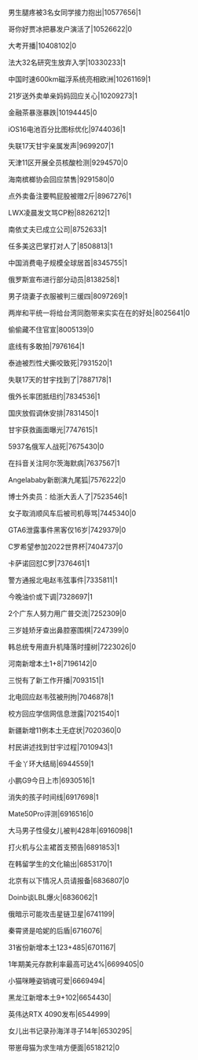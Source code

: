 男生腿疼被3名女同学接力抱出|10577656|1

哥你好贾冰把暴发户演活了|10526622|0

大考开播|10408102|0

法大32名研究生放弃入学|10330233|1

中国时速600km磁浮系统亮相欧洲|10261169|1

21岁送外卖单亲妈妈回应关心|10209273|1

金融茶暴涨暴跌|10194445|0

iOS16电池百分比图标优化|9744036|1

失联17天甘宇亲属发声|9699207|1

天津11区开展全员核酸检测|9294570|0

海南槟榔协会回应禁售|9291580|0

点外卖备注要鸭屁股被赠2斤|8967276|1

LWX凌晨发文骂CP粉|8826212|1

南依丈夫已成立公司|8752633|1

任多美这巴掌打对人了|8508813|1

中国消费电子规模全球居首|8345755|1

俄罗斯宣布进行部分动员|8138258|1

男子烧妻子衣服被判三缓四|8097269|1

两岸和平统一将给台湾同胞带来实实在在的好处|8025641|0

偷偷藏不住官宣|8005139|0

底线有多敢拍|7976164|1

泰迪被烈性犬撕咬致死|7931520|1

失联17天的甘宇找到了|7887178|1

俄外长率团抵纽约|7834536|1

国庆放假调休安排|7831450|1

甘宇获救画面曝光|7747615|1

5937名俄军人战死|7675430|0

在抖音关注阿尔茨海默病|7637567|1

Angelababy新剧演九尾狐|7576222|0

博士外卖员：给浙大丢人了|7523546|1

女子取消顺风车后被司机辱骂|7445340|0

GTA6泄露事件黑客仅16岁|7429379|0

C罗希望参加2022世界杯|7404737|0

卡萨诺回怼C罗|7376461|1

警方通报北电赵韦弦事件|7335811|1

今晚油价或下调|7328697|1

2个广东人努力用广普交流|7252309|0

三岁娃矫牙查出鼻腔塞围棋|7247399|0

韩总统专用直升机降落时撞树|7223026|0

河南新增本土1+8|7196142|0

三悦有了新工作开播|7093151|1

北电回应赵韦弦被刑拘|7046878|1

校方回应学信网信息泄露|7021540|1

新疆新增11例本土无症状|7020360|0

村民讲述找到甘宇过程|7010943|1

千金丫环大结局|6944559|1

小鹏G9今日上市|6930516|1

消失的孩子时间线|6917698|1

Mate50Pro评测|6916516|0

大马男子性侵女儿被判428年|6916098|1

打火机与公主裙首支预告|6891853|1

在韩留学生的文化输出|6853170|1

北京有以下情况人员请报备|6836807|0

Doinb谈LBL爆火|6836062|1

俄暗示可能攻击星链卫星|6741199|

秦霄贤是哈妮的后盾|6716076|

31省份新增本土123+485|6701167|

1年期美元存款利率最高可达4%|6699405|0

小猫咪睡姿销魂可爱|6669494|

黑龙江新增本土9+102|6654430|

英伟达RTX 4090发布|6544999|

女儿出书记录孙海洋寻子14年|6530295|

带崽母猫为求生啃方便面|6518212|0

